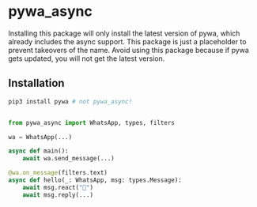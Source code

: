 # pywa_async

Installing this package will only install the latest version of pywa, which already includes the async support. This package is just a placeholder to prevent takeovers of the name.
Avoid using this package because if pywa gets updated, you will not get the latest version.

## Installation

```sh
pip3 install pywa # not pywa_async!
```

```python

from pywa_async import WhatsApp, types, filters

wa = WhatsApp(...)

async def main():
    await wa.send_message(...)

@wa.on_message(filters.text)
async def hello(_: WhatsApp, msg: types.Message):
    await msg.react("👋")
    await msg.reply(...)
```

